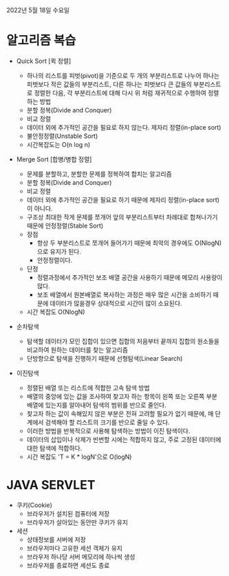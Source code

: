 2022년 5월 18일 수요일


# 알고리즘 복습

- Quick Sort [퀵 정렬]
    - 하나의 리스트를 피벗(pivot)을 기준으로 두 개의 부분리스트로 나누어 하나는 피벗보다 작은 값들의 부분리스트, 다른 하나는 피벗보다 큰 값들의 부분리스트로 정렬한 다음, 각 부분리스트에 대해 다시 위 처럼 재귀적으로 수행하여 정렬하는 방법
    - 분할 정복(Divide and Conquer)
    - 비교 정렬
    - 데이터 외에 추가적인 공간을 필요로 하지 않는다. 제자리 정렬(in-place sort)
    - 불안정정렬(Unstable Sort)
    - 시간복잡도는 O(n log n)

- Merge Sort [합병/병합 정렬]
    - 문제를 분할하고, 분할한 문제를 정복하여 합치는 알고리즘
    - 분할 정복(Divide and Conquer)
    - 비교 정렬
    - 데이터 외에 추가적인 공간을 필요로 하기 때문에 제자리 정렬(in-place sort)이 아니다.
    - 구조상 최대한 작게 문제를 쪼개어 앞의 부분리스트부터 차례대로 합쳐나가기 때문에 안정정렬(Stable Sort)
    - 장점
        - 항상 두 부분리스트로 쪼개어 들어가기 때문에 최악의 경우에도 O(NlogN) 으로 유지가 된다.
        - 안정정렬이다.
    - 단정
        - 정렬과정에서 추가적인 보조 배열 공간을 사용하기 때문에 메모리 사용량이 많다.
        - 보조 배열에서 원본배열로 복사하는 과정은 매우 많은 시간을 소비하기 때문에 데이터가 많을경우 상대적으로 시간이 많이 소요된다.
    - 시간 복잡도 O(NlogN)


- 순차탐색
    - 탐색할 데이터가 모인 집합이 있으면 집합의 처음부터 끝까지 집합의 원소들을 비교하여 원하는 데이터를 찾는 알고리즘
    - 단방향으로 탐색을 진행하기 때문에 선형탐색(Linear Search)

- 이진탐색
    - 정렬된 배열 또는 리스트에 적합한 고속 탐색 방법
    - 배열의 중앙에 있는 값을 조사하여 찾고자 하는 항목이 왼쪽 또는 오른쪽 부분 배열에 있는지를 알아내어 탐색의 범위를 반으로 줄인다.
    - 찾고자 하는 값이 속해있지 않은 부분은 전혀 고려할 필요가 없기 때문에, 매 단계에서 검색해야 할 리스트의 크기를 반으로 줄일 수 있다.
    - 이러한 방법을 반복적으로 사용해 탐색하는 방법이 이진 탐색이다.
    - 데이터의 삽입이나 삭제가 빈번할 시에는 적합하지 않고, 주로 고정된 데이터에 대한 탐색에 적합하다.
    - 시간 복잡도 'T = K * logN'으로 O(logN)


# JAVA SERVLET

- 쿠키(Cookie)
    - 브라우저가 설치된 컴퓨터에 저장
    - 브라우저가 살아있는 동안만 쿠키가 유지
- 세션
    - 상태정보를 서버에 저장
    - 브라우저마다 고유한 세션 객체가 유지
    - 브라우저 하나당 서버 메모리에 하나씩 생성
    - 브라우저를 종료하면 세션도 종료
